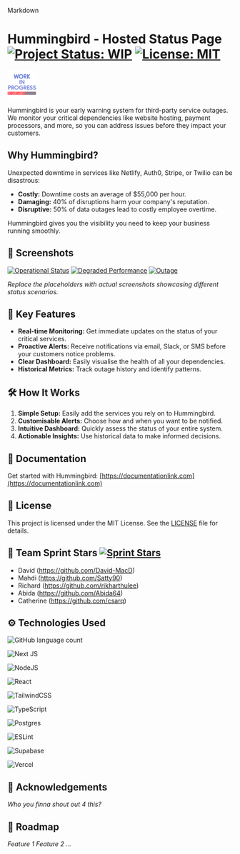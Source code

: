Markdown

# Hummingbird - Hosted Status Page [![Project Status: WIP](https://img.shields.io/badge/Project%20Status-WIP-yellow.svg)](https://shields.io/) [![License: MIT](https://img.shields.io/badge/License-MIT-blue.svg)](https://opensource.org/licenses/MIT)

![WIP](https://github.com/sprintstars/hummingbird/blob/readme/public/images/readme/work-in-progress.png)

Hummingbird is your early warning system for third-party service outages. We monitor your critical dependencies like website hosting, payment processors, and more, so you can address issues before they impact your customers.

## Why Hummingbird?

Unexpected downtime in services like Netlify, Auth0, Stripe, or Twilio can be disastrous:

- **Costly:** Downtime costs an average of $55,000 per hour.
- **Damaging:** 40% of disruptions harm your company's reputation.
- **Disruptive:** 50% of data outages lead to costly employee overtime.

Hummingbird gives you the visibility you need to keep your business running smoothly.

## 📸 Screenshots

[![Operational Status](./docs/images/operational_status.png)](./docs/images/operational_status.png)
[![Degraded Performance](./docs/images/degraded_performance.png)](./docs/images/degraded_performance.png)
[![Outage](./docs/images/outage.png)](./docs/images/outage.png)

_Replace the placeholders with actual screenshots showcasing different status scenarios._

## 🚀 Key Features

- **Real-time Monitoring:** Get immediate updates on the status of your critical services.
- **Proactive Alerts:** Receive notifications via email, Slack, or SMS before your customers notice problems.
- **Clear Dashboard:** Easily visualise the health of all your dependencies.
- **Historical Metrics:** Track outage history and identify patterns.

## 🛠️ How It Works

1. **Simple Setup:** Easily add the services you rely on to Hummingbird.
2. **Customisable Alerts:** Choose how and when you want to be notified.
3. **Intuitive Dashboard:** Quickly assess the status of your entire system.
4. **Actionable Insights:** Use historical data to make informed decisions.

## 📝 Documentation

Get started with Hummingbird: [https://documentationlink.com](https://documentationlink.com)

## 📜 License

This project is licensed under the MIT License. See the [LICENSE](LICENSE.md) file for details.

## 🌠 Team Sprint Stars [![Sprint Stars](https://img.shields.io/badge/Sprint%20Stars-yellow?style=for-the-badge&logo=github)](https://github.com/sprintstars)

- David (https://github.com/David-MacD)
- Mahdi (https://github.com/Satty90)
- Richard (https://github.com/rikharthulee)
- Abida (https://github.com/Abida64)
- Catherine (https://github.com/csarq)

## ⚙️ Technologies Used

![GitHub language count](https://img.shields.io/github/languages/count/sprintstars/hummingbird?style=for-the-badge&color=yellow)

![Next JS](https://img.shields.io/badge/Next-black?style=for-the-badge&logo=next.js&logoColor=white)

![NodeJS](https://img.shields.io/badge/node.js-6DA55F?style=for-the-badge&logo=node.js&logoColor=white)

![React](https://img.shields.io/badge/react-%2320232a.svg?style=for-the-badge&logo=react&logoColor=%2361DAFB)

![TailwindCSS](https://img.shields.io/badge/tailwindcss-%2338B2AC.svg?style=for-the-badge&logo=tailwind-css&logoColor=white)

![TypeScript](https://img.shields.io/badge/typescript-%23007ACC.svg?style=for-the-badge&logo=typescript&logoColor=white)

![Postgres](https://img.shields.io/badge/postgres-%23316192.svg?style=for-the-badge&logo=postgresql&logoColor=white)

![ESLint](https://img.shields.io/badge/ESLint-4B3263?style=for-the-badge&logo=eslint&logoColor=white)

![Supabase](https://img.shields.io/badge/Supabase-3ECF8E?style=for-the-badge&logo=supabase&logoColor=white)

![Vercel](https://img.shields.io/badge/vercel-%23000000.svg?style=for-the-badge&logo=vercel&logoColor=white)

## 💖 Acknowledgements

_Who you finna shout out 4 this?_

## 🧭 Roadmap

_Feature 1_
_Feature 2_
_..._
